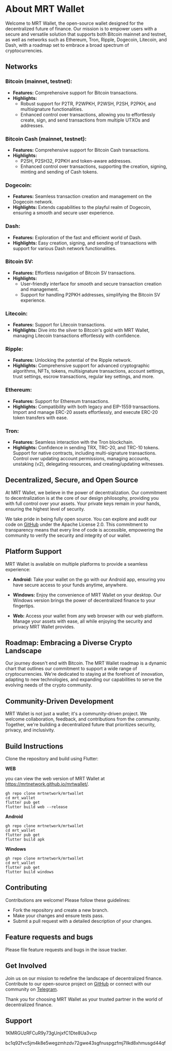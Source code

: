 # About MRT Wallet

Welcome to MRT Wallet, the open-source wallet designed for the decentralized future of finance. Our mission is to empower users with a secure and versatile solution that supports both Bitcoin mainnet and testnet, as well as networks such as 
Ethereum, Tron, Ripple, Dogecoin, Litecoin, and Dash, with a roadmap set to embrace a broad spectrum of cryptocurrencies.

## Networks

### Bitcoin (mainnet, testnet):
- **Features:** Comprehensive support for Bitcoin transactions.
- **Highlights:**
  - Robust support for P2TR, P2WPKH, P2WSH, P2SH, P2PKH, and multisignature functionalities.
  - Enhanced control over transactions, allowing you to effortlessly create, sign, and send transactions from multiple UTXOs and addresses.

### Bitcoin Cash (mainnet, testnet):
- **Features:** Comprehensive support for Bitcoin Cash transactions.
- **Highlights:**
  - P2SH, P2SH32, P2PKH and token-aware addresses.
  - Enhanced control over transactions, supporting the creation, signing, minting and sending of Cash tokens.

### Dogecoin:
- **Features:** Seamless transaction creation and management on the Dogecoin network.
- **Highlights:** Extends capabilities to the playful realm of Dogecoin, ensuring a smooth and secure user experience.

### Dash:
- **Features:** Exploration of the fast and efficient world of Dash.
- **Highlights:** Easy creation, signing, and sending of transactions with support for various Dash network functionalities.

### Bitcoin SV:
- **Features:** Effortless navigation of Bitcoin SV transactions.
- **Highlights:**
  - User-friendly interface for smooth and secure transaction creation and management.
  - Support for handling P2PKH addresses, simplifying the Bitcoin SV experience.

### Litecoin:
- **Features:** Support for Litecoin transactions.
- **Highlights:** Dive into the silver to Bitcoin's gold with MRT Wallet, managing Litecoin transactions effortlessly with confidence.

### Ripple:
- **Features:** Unlocking the potential of the Ripple network.
- **Highlights:** Comprehensive support for advanced cryptographic algorithms, NFTs, tokens, multisignature transactions, account settings, trust settings, escrow transactions, regular key settings, and more.

### Ethereum:
- **Features:** Support for Ethereum transactions.
- **Highlights:** Compatibility with both legacy and EIP-1559 transactions. Import and manage ERC-20 assets effortlessly, and execute ERC-20 token transfers with ease.

### Tron:
- **Features:** Seamless interaction with the Tron blockchain.
- **Highlights:** Confidence in sending TRX, TRC-20, and TRC-10 tokens. Support for native contracts, including multi-signature transactions. Control over updating account permissions, managing accounts, unstaking (v2), delegating resources, and creating/updating witnesses.


## Decentralized, Secure, and Open Source

At MRT Wallet, we believe in the power of decentralization. Our commitment to decentralization is at the core of our design philosophy, providing you with full control over your assets. Your private keys remain in your hands, ensuring the highest level of security.

We take pride in being fully open source. You can explore and audit our code on [GitHub](https://github.com/mrtnetwork/mrtwallet) under the Apache License 2.0. This commitment to transparency means that every line of code is accessible, empowering the community to verify the security and integrity of our wallet.


## Platform Support

MRT Wallet is available on multiple platforms to provide a seamless experience:

- **Android:** Take your wallet on the go with our Android app, ensuring you have secure access to your funds anytime, anywhere.

- **Windows:** Enjoy the convenience of MRT Wallet on your desktop. Our Windows version brings the power of decentralized finance to your fingertips.

- **Web:** Access your wallet from any web browser with our web platform. Manage your assets with ease, all while enjoying the security and privacy MRT Wallet provides.

## Roadmap: Embracing a Diverse Crypto Landscape

Our journey doesn't end with Bitcoin. The MRT Wallet roadmap is a dynamic chart that outlines our commitment to support a wide range of cryptocurrencies. We're dedicated to staying at the forefront of innovation, adapting to new technologies, and expanding our capabilities to serve the evolving needs of the crypto community.

## Community-Driven Development

MRT Wallet is not just a wallet; it's a community-driven project. We welcome collaboration, feedback, and contributions from the community. Together, we're building a decentralized future that prioritizes security, privacy, and inclusivity.

## Build Instructions


Clone the repository and build using Flutter:

**WEB**

 you can view the web version of MRT Wallet at https://mrtnetwork.github.io/mrtwallet/.

```
gh repo clone mrtnetwork/mrtwallet
cd mrt_wallet
flutter pub get
flutter build web --release
```

**Android**
```
gh repo clone mrtnetwork/mrtwallet
cd mrt_wallet
flutter pub get
flutter build apk
```

**Windows**
```
gh repo clone mrtnetwork/mrtwallet
cd mrt_wallet
flutter pub get
flutter build windows
```


## Contributing


Contributions are welcome! Please follow these guidelines:
 - Fork the repository and create a new branch.
 - Make your changes and ensure tests pass.
 - Submit a pull request with a detailed description of your changes.

## Feature requests and bugs


Please file feature requests and bugs in the issue tracker.

## Get Involved


Join us on our mission to redefine the landscape of decentralized finance. Contribute to our open-source project on [GitHub](https://github.com/mrtnetwork/mrtwallet) or connect with our community on [Telegram](https://t.me/blockchain_web3_solidity).

Thank you for choosing MRT Wallet as your trusted partner in the world of decentralized finance.


## Support
1KMRGUzRFCuR9y73gUnjxfC1Dte8Ua3vcp

bc1q92fvc5jm4k8e5wegzmhzdv72gwe43sgfnuspgzfmj7llkd8xhmusgd44qf

